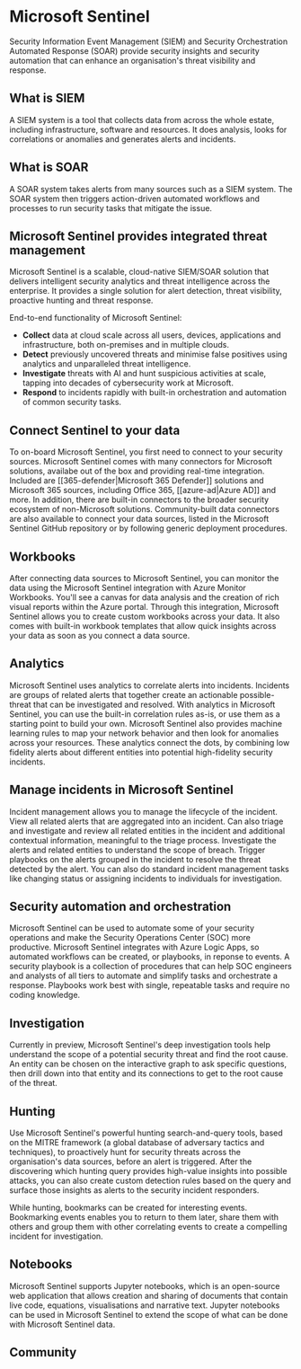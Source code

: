 # Microsoft Sentinel
Security Information Event Management (SIEM) and Security Orchestration Automated Response (SOAR) provide security insights and security automation that can enhance an organisation's threat visibility and response.

## What is SIEM
A SIEM system is a tool that collects data from across the whole estate, including infrastructure, software and resources. It does analysis, looks for correlations or anomalies and generates alerts and incidents.

## What is SOAR
A SOAR system takes alerts from many sources such as a SIEM system. The SOAR system then triggers action-driven automated workflows and processes to run security tasks that mitigate the issue.

## Microsoft Sentinel provides integrated threat management
Microsoft Sentinel is a scalable, cloud-native SIEM/SOAR solution that delivers intelligent security analytics and threat intelligence across the enterprise. It provides a single solution for alert detection, threat visibility, proactive hunting and threat response.

End-to-end functionality of Microsoft Sentinel:
* **Collect** data at cloud scale across all users, devices, applications and infrastructure, both on-premises and in multiple clouds.
* **Detect** previously uncovered threats and minimise false positives using analytics and unparalleled threat intelligence.
* **Investigate** threats with AI and hunt suspicious activities at scale, tapping into decades of cybersecurity work at Microsoft.
* **Respond** to incidents rapidly with built-in orchestration and automation of common security tasks.

## Connect Sentinel to your data
To on-board Microsoft Sentinel, you first need to connect to your security sources. Microsoft Sentinel comes with many connectors for Microsoft solutions, availabe out of the box and providing real-time integration. Included are [[365-defender|Microsoft 365 Defender]] solutions and Microsoft 365 sources, including Office 365, [[azure-ad|Azure AD]] and more. In addition, there are built-in connectors to the broader security ecosystem of non-Microsoft solutions. Community-built data connectors are also available to connect your data sources, listed in the Microsoft Sentinel GitHub repository or by following generic deployment procedures.

## Workbooks
After connecting data sources to Microsoft Sentinel, you can monitor the data using the Microsoft Sentinel integration with Azure Monitor Workbooks. You'll see a canvas for data analysis and the creation of rich visual reports within the Azure portal. Through this integration, Microsoft Sentinel allows you to create custom workbooks across your data. It also comes with built-in workbook templates that allow quick insights across your data as soon as you connect a data source.

## Analytics
Microsoft Sentinel uses analytics to correlate alerts into incidents. Incidents are groups of related alerts that together create an actionable possible-threat that can be investigated and resolved. With analytics in Microsoft Sentinel, you can use the built-in correlation rules as-is, or use them as a starting point to build your own. Microsoft Sentinel also provides machine learning rules to map your network behavior and then look for anomalies across your resources. These analytics connect the dots, by combining low fidelity alerts about different entities into potential high-fidelity security incidents.

## Manage incidents in Microsoft Sentinel
Incident management allows you to manage the lifecycle of the incident. View all related alerts that are aggregated into an incident. Can also triage and investigate and review all related entities in the incident and additional contextual information, meaningful to the triage process. Investigate the alerts and related entities to understand the scope of breach. Trigger playbooks on the alerts grouped in the incident to resolve the threat detected by the alert. You can also do standard incident management tasks like changing status or assigning incidents to individuals for investigation.

## Security automation and orchestration
Microsoft Sentinel can be used to automate some of your security operations and make the Security Operations Center (SOC) more productive. Microsoft Sentinel integrates with Azure Logic Apps, so automated workflows can be created, or playbooks, in reponse to events. A security playbook is a collection of procedures that can help SOC engineers and analysts of all tiers to automate and simplify tasks and orchestrate a response. Playbooks work best with single, repeatable tasks and require no coding knowledge.

## Investigation
Currently in preview, Microsoft Sentinel's deep investigation tools help understand the scope of a potential security threat and find the root cause. An entity can be chosen on the interactive graph to ask specific questions, then drill down into that entity and its connections to get to the root cause of the threat.

## Hunting
Use Microsoft Sentinel's powerful hunting search-and-query tools, based on the MITRE framework (a global database of adversary tactics and techniques), to proactively hunt for security threats across the organisation's data sources, before an alert is triggered. After the discovering which hunting query provides high-value insights into possible attacks, you can also create custom detection rules based on the query and surface those insights as alerts to the security incident responders.

While hunting, bookmarks can be created for interesting events. Bookmarking events enables you to return to them later, share them with others and group them with other correlating events to create a compelling incident for investigation.

## Notebooks
Microsoft Sentinel supports Jupyter notebooks, which is an open-source web application that allows creation and sharing of documents that contain live code, equations, visualisations and narrative text. Jupyter notebooks can be used in Microsoft Sentinel to extend the scope of what can be done with Microsoft Sentinel data. 

## Community


